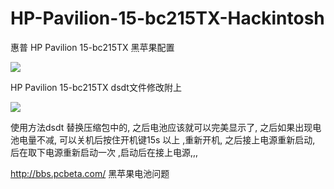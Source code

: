# HP-Pavilion-15-bc215TX-Hackintosh
 惠普 HP Pavilion 15-bc215TX 黑苹果配置

 ![](https://tva1.sinaimg.cn/large/00831rSTgy1gcj3aok318j30no0bx0vc.jpg)

 HP Pavilion 15-bc215TX dsdt文件修改附上

 ![](https://tva1.sinaimg.cn/large/00831rSTgy1gcj3g9nbdmj316q0j6jts.jpg)

 使用方法dsdt 替换压缩包中的, 之后电池应该就可以完美显示了, 之后如果出现电池电量不减, 可以关机后按住开机键15s 以上 ,重新开机, 之后接上电源重新启动,  后在取下电源重新启动一次 ,启动后在接上电源,,,
 
http://bbs.pcbeta.com/   黑苹果电池问题
 